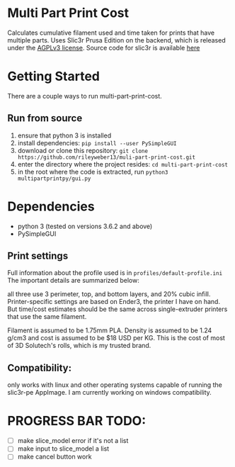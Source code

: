 # Multi Part Print Cost
Calculates cumulative filament used and time taken for prints that have
multiple parts. Uses Slic3r Prusa Edition on the backend, which is released
under the [AGPLv3 license](https://github.com/prusa3d/PrusaSlicer/blob/7308017ee82abc725e5eb7aff26839d3e963b566/LICENSE).
Source code for slic3r is available [here](https://github.com/prusa3d/PrusaSlicer)

# Getting Started
There are a couple ways to run multi-part-print-cost.
## Run from source
 1. ensure that python 3 is installed
 1. install dependencies: `pip install --user PySimpleGUI`
 1. download or clone this repository: `git clone
    https://github.com/rileyweber13/muli-part-print-cost.git`
 1. enter the directory where the project resides: 
    `cd multi-part-print-cost`
 1. in the root where the code is extracted, run `python3
    multipartprintpy/gui.py`

# Dependencies
 * python 3 (tested on versions 3.6.2 and above)
 * PySimpleGUI

## Print settings
Full information about the profile used is in `profiles/default-profile.ini`
The important details are summarized below:

all three use 3 perimeter, top, and bottom layers, and 20% cubic infill.
Printer-specific settings are based on Ender3, the printer I have on hand. But
time/cost estimates should be the same across single-extruder printers that use
the same filament.

Filament is assumed to be 1.75mm PLA. Density is assumed to be 1.24 g/cm3 and
cost is assumed to be $18 USD per KG. This is the cost of most of 3D Solutech's
rolls, which is my trusted brand.

## Compatibility:
only works with linux and other operating systems capable of running the
slic3r-pe AppImage. I am currently working on windows compatibility.

# PROGRESS BAR TODO:
 - [ ] make slice_model error if it's not a list
 - [ ] make input to slice_model a list
 - [ ] make cancel button work
